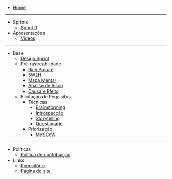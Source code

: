 <!-- docs/_sidebar.md -->
* [Home](/README)

---

* Sprints
  - [Sprint 0](/pages/sprints/sprint0.md)
* Apresentações 
  - [Vídeos](/pages/presentations/presentations)

---

* Base
  * [Design Sprint](/page/base/designsprint.md)
  * Pré-rastreabilidade
    * [Rich Picture](/pages/)
    * [5W2H](/pages/base/preTraceability/5w2h.md)
    * [Mapa Mental](/pages/)
    * [Análise de Risco](/pages/)
    * [Causa e Efeito](/pages/)
  * Elicitação de Requisitos
    * Técnicas
      * [Brainstorming](/pages/)
      * [Introspecção](/pages/)
      * [Storytelling](/pages/)
      * [Questionário](/pages/)
    * Priorização
      * [MoSCoW](/pages/elicitations/moscow)

---

* Políticas
  - [Politica de contribuíção](/pages/policy/policy)
* Links
  * [Repositório](https://github.com/UnBArqDsw2020-2/2020.2_G6)
  * [Página do site](/pages/)
